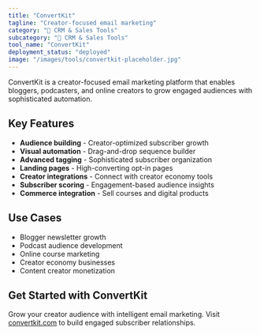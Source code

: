 ```yaml
---
title: "ConvertKit"
tagline: "Creator-focused email marketing"
category: "🎯 CRM & Sales Tools"
subcategory: "🎯 CRM & Sales Tools"
tool_name: "ConvertKit"
deployment_status: "deployed"
image: "/images/tools/convertkit-placeholder.jpg"
---
```

ConvertKit is a creator-focused email marketing platform that enables bloggers, podcasters, and online creators to grow engaged audiences with sophisticated automation.

## Key Features

- **Audience building** - Creator-optimized subscriber growth
- **Visual automation** - Drag-and-drop sequence builder
- **Advanced tagging** - Sophisticated subscriber organization
- **Landing pages** - High-converting opt-in pages
- **Creator integrations** - Connect with creator economy tools
- **Subscriber scoring** - Engagement-based audience insights
- **Commerce integration** - Sell courses and digital products

## Use Cases

- Blogger newsletter growth
- Podcast audience development
- Online course marketing
- Creator economy businesses
- Content creator monetization

## Get Started with ConvertKit

Grow your creator audience with intelligent email marketing. Visit [convertkit.com](https://convertkit.com) to build engaged subscriber relationships.